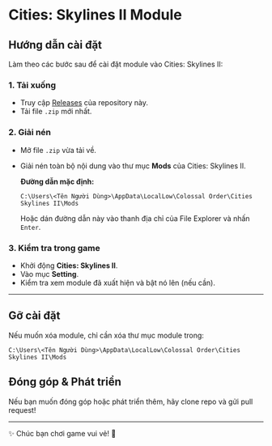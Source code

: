 ﻿# Cities: Skylines II Module

## Hướng dẫn cài đặt

Làm theo các bước sau để cài đặt module vào Cities: Skylines II:

### 1. Tải xuống
- Truy cập [Releases](https://github.com/cs2-vietnamese-localization/releases) của repository này.
- Tải file `.zip` mới nhất.

### 2. Giải nén
- Mở file `.zip` vừa tải về.
- Giải nén toàn bộ nội dung vào thư mục **Mods** của Cities: Skylines II.

  **Đường dẫn mặc định:**  
  ```
  C:\Users\<Tên Người Dùng>\AppData\LocalLow\Colossal Order\Cities Skylines II\Mods
  ```
  Hoặc dán đường dẫn này vào thanh địa chỉ của File Explorer và nhấn `Enter`.

### 3. Kiểm tra trong game
- Khởi động **Cities: Skylines II**.
- Vào mục **Setting**.
- Kiểm tra xem module đã xuất hiện và bật nó lên (nếu cần).

---

## Gỡ cài đặt

Nếu muốn xóa module, chỉ cần xóa thư mục module trong:
``` 
C:\Users\<Tên Người Dùng>\AppData\LocalLow\Colossal Order\Cities Skylines II\Mods
```

## Đóng góp & Phát triển

Nếu bạn muốn đóng góp hoặc phát triển thêm, hãy clone repo và gửi pull request!

---

✨ Chúc bạn chơi game vui vẻ! 🚀
